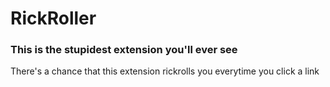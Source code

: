 # RickRoller
### This is the stupidest extension you'll ever see
There's a chance that this extension rickrolls you everytime you click a link
